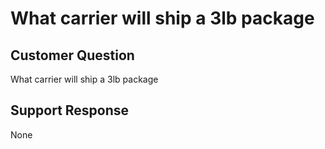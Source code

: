 # What carrier will ship a 3lb package

## Customer Question

What carrier will ship a 3lb package

## Support Response

None
